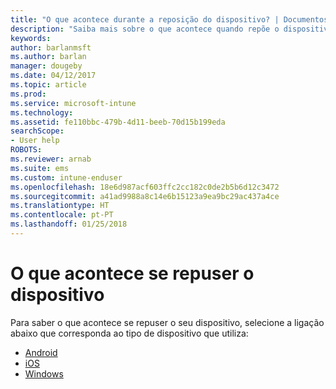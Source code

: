 ```yaml
---
title: "O que acontece durante a reposição do dispositivo? | Documentos da Microsoft"
description: "Saiba mais sobre o que acontece quando repõe o dispositivo em cada uma das plataformas suportadas do Intune."
keywords: 
author: barlanmsft
ms.author: barlan
manager: dougeby
ms.date: 04/12/2017
ms.topic: article
ms.prod: 
ms.service: microsoft-intune
ms.technology: 
ms.assetid: fe110bbc-479b-4d11-beeb-70d15b199eda
searchScope:
- User help
ROBOTS: 
ms.reviewer: arnab
ms.suite: ems
ms.custom: intune-enduser
ms.openlocfilehash: 18e6d987acf603ffc2cc182c0de2b5b6d12c3472
ms.sourcegitcommit: a41ad9988a8c14e6b15123a9ea9bc29ac437a4ce
ms.translationtype: HT
ms.contentlocale: pt-PT
ms.lasthandoff: 01/25/2018
---
```

# <a name="what-happens-if-you-reset-your-device"></a>O que acontece se repuser o dispositivo

Para saber o que acontece se repuser o seu dispositivo, selecione a ligação abaixo que corresponda ao tipo de dispositivo que utiliza:

- [Android](what-happens-if-you-reset-your-device-using-the-company-portal-android.md)
- [iOS](what-happens-if-you-reset-your-device-using-the-company-portal-ios.md)
- [Windows](what-happens-if-you-reset-your-device-using-the-company-portal-windows.md)
